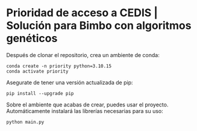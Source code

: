# Prioridad de acceso a CEDIS | Solución para Bimbo con algoritmos genéticos

Después de clonar el repositorio, crea un ambiente de conda:

```
conda create -n priority python=3.10.15
conda activate priority
```
 
Asegurate de tener una versión actualizada de pip:

```
pip install --upgrade pip
```

Sobre el ambiente que acabas de crear, puedes usar el proyecto. Automáticamente instalará las librerías necesarias para su uso:

```
python main.py
```